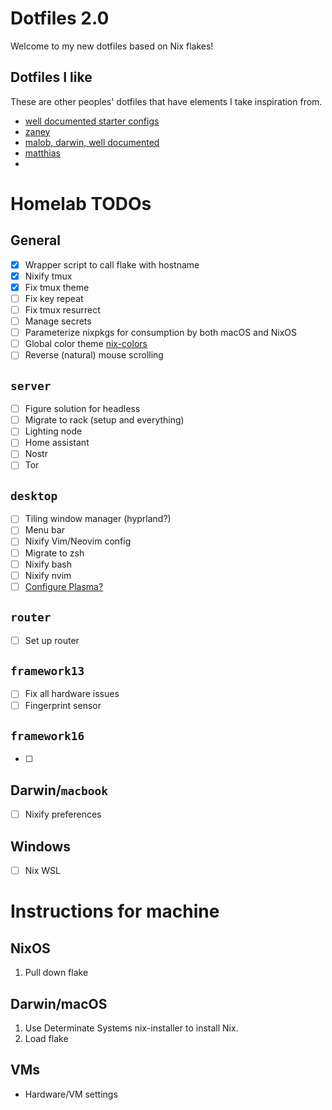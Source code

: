 # Dotfiles 2.0

Welcome to my new dotfiles based on Nix flakes!

## Dotfiles I like

These are other peoples' dotfiles that have elements I take inspiration from.

- [well documented starter configs](https://github.com/Misterio77/nix-starter-configs)
- [zaney](https://gitlab.com/Zaney/zaneyos)
- [malob, darwin, well documented](https://github.com/malob/nixpkgs)
- [matthias](https://github.com/MatthiasBenaets/nixos-config)
- []()

# Homelab TODOs

## General
- [X] Wrapper script to call flake with hostname
- [X] Nixify tmux
- [X] Fix tmux theme
- [ ] Fix key repeat
- [ ] Fix tmux resurrect
- [ ] Manage secrets
- [ ] Parameterize nixpkgs for consumption by both macOS and NixOS
- [ ] Global color theme [nix-colors](https://github.com/Misterio77/nix-colors)
- [ ] Reverse (natural) mouse scrolling

## `server`
- [ ] Figure solution for headless
- [ ] Migrate to rack (setup and everything)
- [ ] Lighting node
- [ ] Home assistant
- [ ] Nostr
- [ ] Tor

## `desktop`
- [ ] Tiling window manager (hyprland?)
- [ ] Menu bar
- [ ] Nixify Vim/Neovim config
- [ ] Migrate to zsh
- [ ] Nixify bash
- [ ] Nixify nvim
- [ ] [Configure Plasma?](https://www.youtube.com/watch?v=2r0KnIZX5HY)

## `router`
- [ ] Set up router

## `framework13`
- [ ] Fix all hardware issues
- [ ] Fingerprint sensor

## `framework16`
- [ ]

## Darwin/`macbook`
- [ ] Nixify preferences

## Windows
- [ ] Nix WSL


# Instructions for machine

## NixOS

1. Pull down flake

## Darwin/macOS

1. Use Determinate Systems nix-installer to install Nix.
2. Load flake

## VMs

- Hardware/VM settings





























